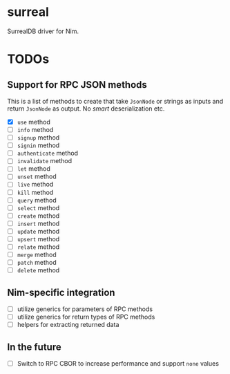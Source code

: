 # surreal
SurrealDB driver for Nim.

# TODOs

## Support for RPC JSON methods

This is a list of methods to create that take `JsonNode` or strings as inputs and return `JsonNode` as output. No _smart_ deserialization etc.

- [x] `use` method
- [ ] `info` method
- [ ] `signup` method
- [ ] `signin` method
- [ ] `authenticate` method
- [ ] `invalidate` method
- [ ] `let` method
- [ ] `unset` method
- [ ] `live` method
- [ ] `kill` method
- [ ] `query` method
- [ ] `select` method
- [ ] `create` method
- [ ] `insert` method
- [ ] `update` method
- [ ] `upsert` method
- [ ] `relate` method
- [ ] `merge` method
- [ ] `patch` method
- [ ] `delete` method

## Nim-specific integration

- [ ] utilize generics for parameters of RPC methods
- [ ] utilize generics for return types of RPC methods
- [ ] helpers for extracting returned data

## In the future

- [ ] Switch to RPC CBOR to increase performance and support `none` values